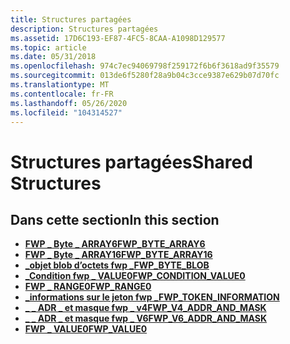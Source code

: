 ```yaml
---
title: Structures partagées
description: Structures partagées
ms.assetid: 17D6C193-EF87-4FC5-8CAA-A1098D129577
ms.topic: article
ms.date: 05/31/2018
ms.openlocfilehash: 974c7ec94069798f259172f6b6f3618ad9f35579
ms.sourcegitcommit: 013de6f5280f28a9b04c3cce9387e629b07d70fc
ms.translationtype: MT
ms.contentlocale: fr-FR
ms.lasthandoff: 05/26/2020
ms.locfileid: "104314527"
---
```

# <a name="shared-structures"></a><span data-ttu-id="838af-103">Structures partagées</span><span class="sxs-lookup"><span data-stu-id="838af-103">Shared Structures</span></span>

## <a name="in-this-section"></a><span data-ttu-id="838af-104">Dans cette section</span><span class="sxs-lookup"><span data-stu-id="838af-104">In this section</span></span>

-   [<span data-ttu-id="838af-105">**FWP \_ Byte \_ ARRAY6**</span><span class="sxs-lookup"><span data-stu-id="838af-105">**FWP\_BYTE\_ARRAY6**</span></span>](/windows/win32/api/fwptypes/ns-fwptypes-fwp_byte_array6)
-   [<span data-ttu-id="838af-106">**FWP \_ Byte \_ ARRAY16**</span><span class="sxs-lookup"><span data-stu-id="838af-106">**FWP\_BYTE\_ARRAY16**</span></span>](/windows/desktop/api/Fwptypes/ns-fwptypes-fwp_byte_array16)
-   [<span data-ttu-id="838af-107">**\_objet blob d’octets fwp \_**</span><span class="sxs-lookup"><span data-stu-id="838af-107">**FWP\_BYTE\_BLOB**</span></span>](/windows/desktop/api/Fwptypes/ns-fwptypes-fwp_byte_blob)
-   [<span data-ttu-id="838af-108">**\_Condition fwp \_ VALUE0**</span><span class="sxs-lookup"><span data-stu-id="838af-108">**FWP\_CONDITION\_VALUE0**</span></span>](/windows/desktop/api/Fwptypes/ns-fwptypes-fwp_condition_value0)
-   [<span data-ttu-id="838af-109">**FWP \_ RANGE0**</span><span class="sxs-lookup"><span data-stu-id="838af-109">**FWP\_RANGE0**</span></span>](/windows/desktop/api/Fwptypes/ns-fwptypes-fwp_range0)
-   [<span data-ttu-id="838af-110">**\_informations sur le jeton fwp \_**</span><span class="sxs-lookup"><span data-stu-id="838af-110">**FWP\_TOKEN\_INFORMATION**</span></span>](/windows/desktop/api/Fwptypes/ns-fwptypes-fwp_token_information)
-   [<span data-ttu-id="838af-111">**\_ \_ ADR \_ et masque fwp \_ v4**</span><span class="sxs-lookup"><span data-stu-id="838af-111">**FWP\_V4\_ADDR\_AND\_MASK**</span></span>](/windows/desktop/api/Fwptypes/ns-fwptypes-fwp_v4_addr_and_mask)
-   [<span data-ttu-id="838af-112">**\_ \_ ADR \_ et masque fwp \_ V6**</span><span class="sxs-lookup"><span data-stu-id="838af-112">**FWP\_V6\_ADDR\_AND\_MASK**</span></span>](/windows/desktop/api/Fwptypes/ns-fwptypes-fwp_v6_addr_and_mask)
-   [<span data-ttu-id="838af-113">**FWP \_ VALUE0**</span><span class="sxs-lookup"><span data-stu-id="838af-113">**FWP\_VALUE0**</span></span>](/windows/desktop/api/Fwptypes/ns-fwptypes-fwp_value0)

 

 




